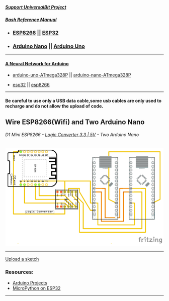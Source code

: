 ##### [Support UniversalBit Project](https://github.com/universalbit-dev/universalbit-dev/tree/main/support)
##### [Bash Reference Manual](https://www.gnu.org/software/bash/manual/html_node/index.html)

* ### [ESP8266](https://en.wikipedia.org/wiki/ESP8266) || [ESP32](https://en.wikipedia.org/wiki/ESP32)
* ### [Arduino Nano](https://en.wikipedia.org/wiki/Arduino_Nano) || [Arduino Uno](https://en.wikipedia.org/wiki/Arduino_Uno)
---
#### [A Neural Network for Arduino](http://robotics.hobbizine.com/arduinoann.html)
* [arduino-uno-ATmega328P](https://github.com/universalbit-dev/universalbit-dev/blob/main/ann/arduino-uno-ATmega328P.ino) || [arduino-nano-ATmega328P](https://github.com/universalbit-dev/universalbit-dev/blob/main/ann/arduino-nano-ATmega328P.ino)

* [esp32](https://github.com/universalbit-dev/universalbit-dev/blob/main/ann/esp32.ino) || [esp8266](https://github.com/universalbit-dev/universalbit-dev/blob/main/ann/esp8266.ino)

---

#### Be careful to use only a USB data cable,some usb cables are only used to recharge and do not allow the upload of code.

## Wire ESP8266(Wifi) and Two Arduino Nano

###### D1 Mini ESP8266     - [Logic Converter 3.3 | 5V](https://forum.arduino.cc/t/logic-level-converter/1136803/9)   - Two Arduino Nano

[![D1_Mini_Arduino](https://github.com/universalbit-dev/universalbit-dev/blob/main/ann/img/D1_Mini_ArduinoNano_Logic_Converter.png)](https://github.com/universalbit-dev/universalbit-dev/tree/main/ann)

---

[Upload a sketch](https://support.arduino.cc/hc/en-us/articles/4733418441116-Upload-a-sketch-in-Arduino-IDE)

### Resources:
* [Arduino Projects](https://randomnerdtutorials.com/projects-esp32/)
* [MicroPython on ESP32](https://randomnerdtutorials.com/getting-started-micropython-esp32-esp8266/)
  
---
